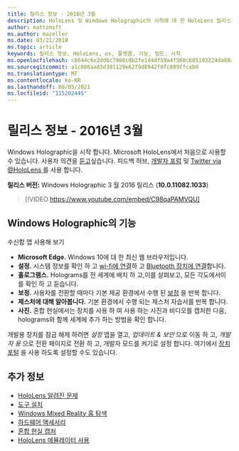 ```yaml
---
title: 릴리스 정보 - 2016년 3월
description: HoloLens 및 Windows Holographic의 시작에 대 한 HoloLens 릴리스 정보를 최신 상태로 유지 합니다.
author: mattzmsft
ms.author: mazeller
ms.date: 03/21/2018
ms.topic: article
keywords: 릴리스 정보, HoloLens, os, 플랫폼, 기능, 빌드, 시작
ms.openlocfilehash: c8644c6e2dd6c7908c8b2fe1d4df59a4f560c605193224da88a6d79d2b58f49d
ms.sourcegitcommit: a1c086aa83d381129e62f9d8942f0fc889ffcab0
ms.translationtype: MT
ms.contentlocale: ko-KR
ms.lasthandoff: 08/05/2021
ms.locfileid: "115202445"
---
```

# <a name="release-notes---march-2016"></a>릴리스 정보 - 2016년 3월

Windows Holographic을 시작 합니다. Microsoft HoloLens에서 처음으로 사용할 수 있습니다. 사용자 의견을 [듣고](/windows/mixed-reality/give-us-feedback)싶습니다. 피드백 허브, [개발자 포럼](https://forums.hololens.com) 및 [Twitter via @HoloLens ](https://twitter.com/hololens)를 사용 합니다.

**릴리스 버전:** Windows Holographic 3 월 2016 릴리스 (**10.0.11082.1033**)

>[!VIDEO https://www.youtube.com/embed/C98qaPAMVQU]

## <a name="whats-in-windows-holographic"></a>Windows Holographic의 기능

수신함 앱 사용해 보기
* **Microsoft Edge.** Windows 10에 대 한 최신 웹 브라우저입니다.
* **설정.** 시스템 정보를 확인 하 고 [wi-fi에 연결](/windows/mixed-reality/connecting-to-wi-fi-on-hololens)하 고 [Bluetooth 장치에 연결](/windows/mixed-reality/discover/hardware-accessories)합니다.
* **홀로그램스.** Holograms를 전 세계에 배치 하 고,이를 살펴보고, 모든 각도에서이를 확인 하 고 듣습니다.
* **보정.** 사용자를 전환할 때마다 기본 제공 환경에서 수행 된 [보정](/windows/mixed-reality/calibration) 을 반복 합니다.
* **제스처에 대해 알아봅니다.** 기본 환경에서 수행 되는 제스처 자습서를 반복 합니다.
* **사진.** 혼합 현실에서는 장치를 사용 하 여 사용 하는 사진과 비디오를 캡처한 다음, holograms와 함께 세계에 추가 하는 방법을 확인 합니다.

개발용 장치를 잠금 해제 하려면 *설정* 앱을 열고, *업데이트 & 보안* 으로 이동 하 고, *개발자 용* 으로 전환 페이지로 전환 하 고, 개발자 모드를 켜기로 설정 합니다. 여기에서 [장치 포털](/windows/mixed-reality/develop/platform-capabilities-and-apis/using-the-windows-device-portal) 을 사용 하도록 설정할 수도 있습니다.

## <a name="see-also"></a>추가 정보
* [HoloLens 알려진 문제](/windows/mixed-reality/hololens-known-issues)
* [도구 설치](/windows/mixed-reality/develop/install-the-tools)
* [Windows Mixed Reality 홈 탐색](/windows/mixed-reality/discover/navigating-the-windows-mixed-reality-home)
* [하드웨어 액세서리](/windows/mixed-reality/discover/hardware-accessories)
* [혼합 현실 캡처](/windows/mixed-reality/mixed-reality-capture)
* [HoloLens 에뮬레이터 사용](/windows/mixed-reality/develop/platform-capabilities-and-apis/using-the-hololens-emulator)